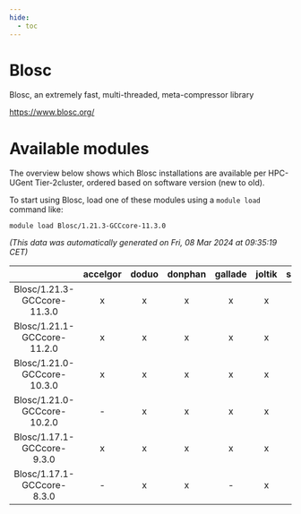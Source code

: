 ```yaml
---
hide:
  - toc
---
```


Blosc
=====


Blosc, an extremely fast, multi-threaded, meta-compressor library

https://www.blosc.org/
# Available modules


The overview below shows which Blosc installations are available per HPC-UGent Tier-2cluster, ordered based on software version (new to old).

To start using Blosc, load one of these modules using a `module load` command like:

```shell
module load Blosc/1.21.3-GCCcore-11.3.0
```

*(This data was automatically generated on Fri, 08 Mar 2024 at 09:35:19 CET)*  

| |accelgor|doduo|donphan|gallade|joltik|skitty|
| :---: | :---: | :---: | :---: | :---: | :---: | :---: |
|Blosc/1.21.3-GCCcore-11.3.0|x|x|x|x|x|x|
|Blosc/1.21.1-GCCcore-11.2.0|x|x|x|x|x|x|
|Blosc/1.21.0-GCCcore-10.3.0|x|x|x|x|x|x|
|Blosc/1.21.0-GCCcore-10.2.0|-|x|x|x|x|x|
|Blosc/1.17.1-GCCcore-9.3.0|x|x|x|x|x|x|
|Blosc/1.17.1-GCCcore-8.3.0|-|x|x|-|x|x|
